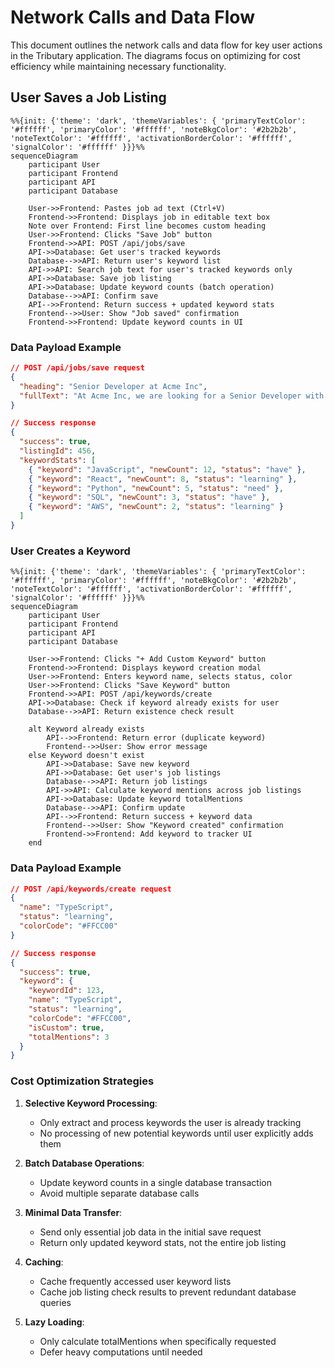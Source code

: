 # Network Calls and Data Flow

This document outlines the network calls and data flow for key user actions in the Tributary application. The diagrams focus on optimizing for cost efficiency while maintaining necessary functionality.

## User Saves a Job Listing

```mermaid
%%{init: {'theme': 'dark', 'themeVariables': { 'primaryTextColor': '#ffffff', 'primaryColor': '#ffffff', 'noteBkgColor': '#2b2b2b', 'noteTextColor': '#ffffff', 'activationBorderColor': '#ffffff', 'signalColor': '#ffffff' }}}%%
sequenceDiagram
    participant User
    participant Frontend
    participant API
    participant Database

    User->>Frontend: Pastes job ad text (Ctrl+V)
    Frontend->>Frontend: Displays job in editable text box
    Note over Frontend: First line becomes custom heading
    User->>Frontend: Clicks "Save Job" button
    Frontend->>API: POST /api/jobs/save
    API->>Database: Get user's tracked keywords
    Database-->>API: Return user's keyword list
    API->>API: Search job text for user's tracked keywords only
    API->>Database: Save job listing
    API->>Database: Update keyword counts (batch operation)
    Database-->>API: Confirm save
    API-->>Frontend: Return success + updated keyword stats
    Frontend-->>User: Show "Job saved" confirmation
    Frontend->>Frontend: Update keyword counts in UI
```

### Data Payload Example

```json
// POST /api/jobs/save request
{
  "heading": "Senior Developer at Acme Inc",
  "fullText": "At Acme Inc, we are looking for a Senior Developer with 5 years of experience in...",
}

// Success response
{
  "success": true,
  "listingId": 456,
  "keywordStats": [
    { "keyword": "JavaScript", "newCount": 12, "status": "have" },
    { "keyword": "React", "newCount": 8, "status": "learning" },
    { "keyword": "Python", "newCount": 5, "status": "need" },
    { "keyword": "SQL", "newCount": 3, "status": "have" },
    { "keyword": "AWS", "newCount": 2, "status": "learning" }
  ]
}
```

### User Creates a Keyword

```mermaid
%%{init: {'theme': 'dark', 'themeVariables': { 'primaryTextColor': '#ffffff', 'primaryColor': '#ffffff', 'noteBkgColor': '#2b2b2b', 'noteTextColor': '#ffffff', 'activationBorderColor': '#ffffff', 'signalColor': '#ffffff' }}}%%
sequenceDiagram
    participant User
    participant Frontend
    participant API
    participant Database

    User->>Frontend: Clicks "+ Add Custom Keyword" button
    Frontend->>Frontend: Displays keyword creation modal
    User->>Frontend: Enters keyword name, selects status, color
    User->>Frontend: Clicks "Save Keyword" button
    Frontend->>API: POST /api/keywords/create
    API->>Database: Check if keyword already exists for user
    Database-->>API: Return existence check result
    
    alt Keyword already exists
        API-->>Frontend: Return error (duplicate keyword)
        Frontend-->>User: Show error message
    else Keyword doesn't exist
        API->>Database: Save new keyword
        API->>Database: Get user's job listings
        Database-->>API: Return job listings
        API->>API: Calculate keyword mentions across job listings
        API->>Database: Update keyword totalMentions
        Database-->>API: Confirm update
        API-->>Frontend: Return success + keyword data
        Frontend-->>User: Show "Keyword created" confirmation
        Frontend->>Frontend: Add keyword to tracker UI
    end
```

### Data Payload Example

```json
// POST /api/keywords/create request
{
  "name": "TypeScript",
  "status": "learning",
  "colorCode": "#FFCC00"
}

// Success response
{
  "success": true,
  "keyword": {
    "keywordId": 123,
    "name": "TypeScript",
    "status": "learning",
    "colorCode": "#FFCC00",
    "isCustom": true,
    "totalMentions": 3
  }
}
```

### Cost Optimization Strategies

1. **Selective Keyword Processing**:
   - Only extract and process keywords the user is already tracking
   - No processing of new potential keywords until user explicitly adds them

2. **Batch Database Operations**:
   - Update keyword counts in a single database transaction
   - Avoid multiple separate database calls

3. **Minimal Data Transfer**:
   - Send only essential job data in the initial save request
   - Return only updated keyword stats, not the entire job listing

4. **Caching**:
   - Cache frequently accessed user keyword lists
   - Cache job listing check results to prevent redundant database queries

5. **Lazy Loading**:
   - Only calculate totalMentions when specifically requested
   - Defer heavy computations until needed
